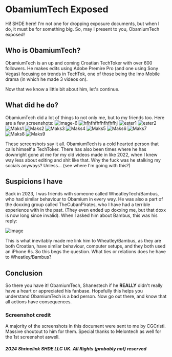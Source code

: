 # ObamiumTech Exposed

Hi! SHDE here! I'm not one for dropping exposure documents, but when I do, it must be for something big.
So, may I present to you, ObamiumTech exposed!

## Who is ObamiumTech?

ObamiumTech is an up and coming Croatian TechToker with over 600 followers. He makes edits using Adobe Premire Pro (and one using Sony Vegas) focusing on trends in TechTok, one of those being the Imo Mobile drama (in which he made 3 videos on).

Now that we know a little bit about him, let's continue.

## What did he do?

ObamiumTech did a lot of things to not only me, but to my friends too. Here are a few screenshots:
![image-6](https://github.com/ifail2x/ifail2x.github.io/assets/126712774/36578c87-daec-4fd6-b027-a17579c7d551)
![hfhfhfhfhfhfhfhj](https://github.com/ifail2x/ifail2x.github.io/assets/126712774/b484711a-ba6b-445b-bddb-3659c3818303)
![ester1](https://github.com/ifail2x/ifail2x.github.io/assets/126712774/992dafd7-8e90-4b05-9cd0-dc903d773652)
![ester2](https://github.com/ifail2x/ifail2x.github.io/assets/126712774/2ef3bf0a-4622-4f79-a8c4-fe39f8b16115)
![Maks1](https://github.com/ifail2x/ifail2x.github.io/assets/126712774/7838d011-64cb-4f87-9496-887861d7b851)
![Maks2](https://github.com/ifail2x/ifail2x.github.io/assets/126712774/d957a3af-cb48-46a7-87d0-01a2efbe32f4)
![Maks3](https://github.com/ifail2x/ifail2x.github.io/assets/126712774/ffee5358-28af-47b4-aaed-bc53a23ae4f7)
![Maks4](https://github.com/ifail2x/ifail2x.github.io/assets/126712774/3b319f3f-d35b-44cd-8cff-d1665e4ff346)
![Maks5](https://github.com/ifail2x/ifail2x.github.io/assets/126712774/8ee2b4b0-3d18-4d11-a4b4-cd01b48ad2c8)
![Maks6](https://github.com/ifail2x/ifail2x.github.io/assets/126712774/e665f632-4fd9-4446-b9f0-3989130d5da0)
![Maks7](https://github.com/ifail2x/ifail2x.github.io/assets/126712774/48ea2d3d-16d7-42bc-951f-f3c64045321b)
![Maks8](https://github.com/ifail2x/ifail2x.github.io/assets/126712774/56a0f1a3-bea5-44c9-bab5-f52ac05ff9e8)
![Maks9](https://github.com/ifail2x/ifail2x.github.io/assets/126712774/11eadd8f-cf5d-4d05-bd7c-fe29a47c4e4e)

These screenshots say it all. ObamiumTech is a cold hearted person that calls himself a TechToker. There has also been times where he has downright gone at me for my old videos made in like 2022, when I knew way less about editing and shit like that. Why the fuck was he stalking my socials anyways? Unless... (see where I'm going with this?)

## Suspicions I have

Back in 2023, I was friends with someone called WheatleyTech/Bambus, who had similar behaviour to Obamium in every way. He was also a part of the doxxing group called TheCubanPirates, who I have had a terrible experience with in the past. (They even ended up doxxing me, but that doxx is now long since invalid).
When I asked him about Bambus, this was his reply:

![image](https://github.com/ifail2x/ifail2x.github.io/assets/126712774/71158b88-8041-4034-b061-eacbaa2d5ca6)

This is what inevitably made me link him to Wheatley/Bambus, as they are both Croatian, have similar behaviour, computer setups, and they both used an iPhone 6s. So this begs the question. What ties or relations does he have to Wheatley/Bambus?

## Conclusion

So there you have it! ObamiumTech, Shanestech if he **REALLY** didn't really have a heart or appreciated his fanbase. Hopefully this helps you understand ObamiumTech is a bad person. Now go out there, and know that all actions have consequences.

### Screenshot credit

A majority of the screenshots in this document were sent to me by CGCristi. Massive shoutout to him for them. Special thanks to Melontech as well for the 1st screenshot aswell.


##### 2024 Shrinelink SHDE LLC UK. All Rights (probably not) reserved
